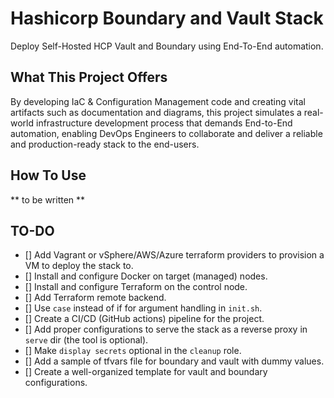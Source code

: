 # Hashicorp Boundary and Vault Stack
Deploy Self-Hosted HCP Vault and Boundary using End-To-End automation.

## What This Project Offers
By developing IaC & Configuration Management code and creating vital artifacts such as documentation and diagrams, this project simulates a real-world infrastructure development process that demands End-to-End automation, enabling DevOps Engineers to collaborate and deliver a reliable and production-ready stack to the end-users.

## How To Use
** to be written **

## TO-DO
- [] Add Vagrant or vSphere/AWS/Azure terraform providers to provision a VM to deploy the stack to.
- [] Install and configure Docker on target (managed) nodes.
- [] Install and configure Terraform on the control node.
- [] Add Terraform remote backend.
- [] Use `case` instead of if for argument handling in `init.sh`.
- [] Create a CI/CD (GitHub actions) pipeline for the project.
- [] Add proper configurations to serve the stack as a reverse proxy in `serve` dir (the tool is optional).
- [] Make `display secrets` optional in the `cleanup` role.
- [] Add a sample of tfvars file for boundary and vault with dummy values.
- [] Create a well-organized template for vault and boundary configurations.